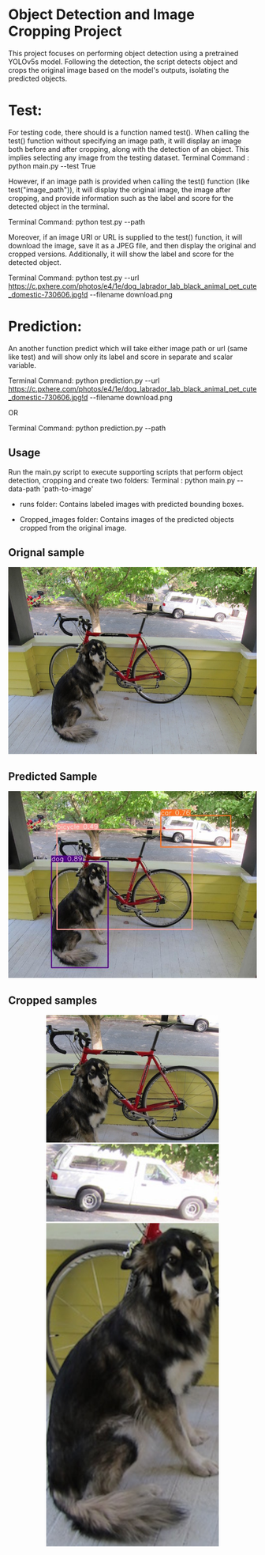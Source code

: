 # Object Detection and Image Cropping Project
This project focuses on performing object detection using a pretrained YOLOv5s model. Following the detection, the script detects object and crops the original image based on the model's outputs, isolating the predicted objects.

# Test:
For testing code, there should is a function named test(). When calling the test() function without specifying an image path, it will display an image both before and after cropping, along with the detection of an object. This implies selecting any image from the testing dataset.
Terminal Command : python main.py --test True

However, if an image path is provided when calling the test() function (like test("image_path")), it will display the original image, the image after cropping, and provide information such as the label and score for the detected object in the terminal.

Terminal Command: python test.py --path

Moreover, if an image URI or URL is supplied to the test() function, it will download the image, save it as a JPEG file, and then display the original and cropped versions. Additionally, it will show the label and score for the detected object.

Terminal Command: python test.py --url https://c.pxhere.com/photos/e4/1e/dog_labrador_lab_black_animal_pet_cute_domestic-730606.jpg!d --filename download.png

# Prediction:
An another function predict which will take either image path or url (same like test) and will show only its label and score in separate and scalar variable.

Terminal Command:
python prediction.py --url https://c.pxhere.com/photos/e4/1e/dog_labrador_lab_black_animal_pet_cute_domestic-730606.jpg!d --filename download.png

OR

Terminal Command: python prediction.py --path

## Usage
Run the main.py script to execute supporting scripts that perform object detection, cropping and create two folders:
Terminal : python main.py --data-path 'path-to-image'
- runs folder: Contains labeled images with predicted bounding boxes.

- Cropped_images folder: Contains images of the predicted objects cropped from the original image.

## Orignal sample
![](./Readme_data/dog.jpg)
## Predicted Sample

![](./Readme_data/image0.jpg)

## Cropped samples
<p align="center">
  <img src="./Readme_data/bicycle_2.png" width="350">
  <img src="./Readme_data/car_1.png" width="350" >
  <img src="./Readme_data/dog_0.png" width="350" >
</p>


